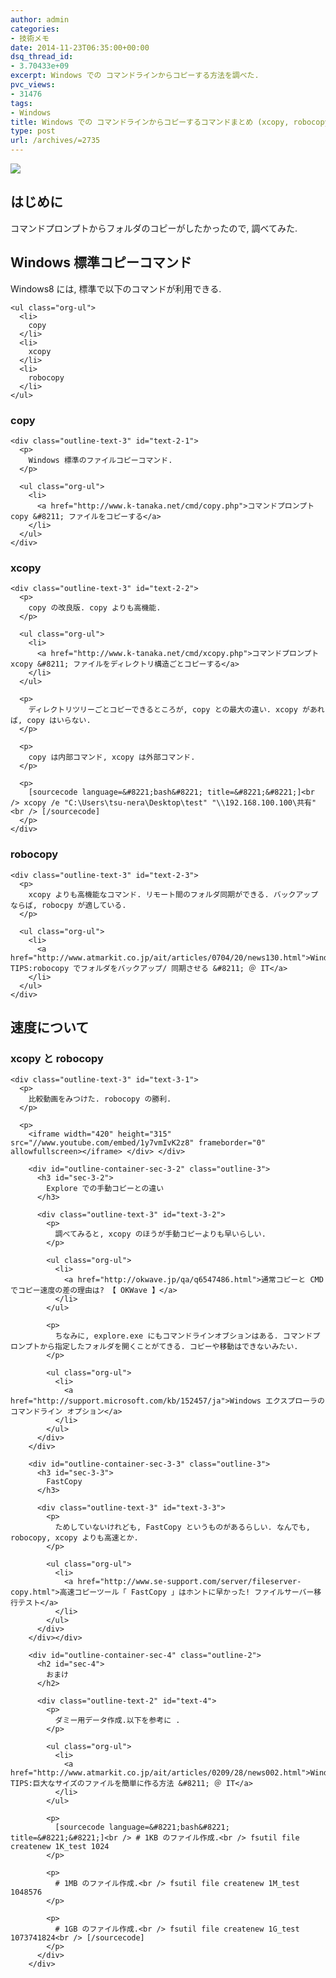 ```yaml
---
author: admin
categories:
- 技術メモ
date: 2014-11-23T06:35:00+00:00
dsq_thread_id:
- 3.70433e+09
excerpt: Windows での コマンドラインからコピーする方法を調べた.
pvc_views:
- 31476
tags:
- Windows
title: Windows での コマンドラインからコピーするコマンドまとめ (xcopy, robocopy, copy)
type: post
url: /archives/=2735
---
```


![][1]

<div id="outline-container-sec-1" class="outline-2">
  <h2 id="sec-1">
    はじめに
  </h2>
  
  <div class="outline-text-2" id="text-1">
    <p>
      コマンドプロンプトからフォルダのコピーがしたかったので, 調べてみた.
    </p>
  </div>
</div>

<div id="outline-container-sec-2" class="outline-2">
  <h2 id="sec-2">
    Windows 標準コピーコマンド
  </h2>
  
  <div class="outline-text-2" id="text-2">
    <p>
      Windows8 には, 標準で以下のコマンドが利用できる.
    </p>
    
    <ul class="org-ul">
      <li>
        copy
      </li>
      <li>
        xcopy
      </li>
      <li>
        robocopy
      </li>
    </ul>
  </div>
  
  <div id="outline-container-sec-2-1" class="outline-3">
    <h3 id="sec-2-1">
      copy
    </h3>
    
    <div class="outline-text-3" id="text-2-1">
      <p>
        Windows 標準のファイルコピーコマンド.
      </p>
      
      <ul class="org-ul">
        <li>
          <a href="http://www.k-tanaka.net/cmd/copy.php">コマンドプロンプト copy &#8211; ファイルをコピーする</a>
        </li>
      </ul>
    </div>
  </div>
  
  <div id="outline-container-sec-2-2" class="outline-3">
    <h3 id="sec-2-2">
      xcopy
    </h3>
    
    <div class="outline-text-3" id="text-2-2">
      <p>
        copy の改良版. copy よりも高機能.
      </p>
      
      <ul class="org-ul">
        <li>
          <a href="http://www.k-tanaka.net/cmd/xcopy.php">コマンドプロンプト xcopy &#8211; ファイルをディレクトリ構造ごとコピーする</a>
        </li>
      </ul>
      
      <p>
        ディレクトリツリーごとコピーできるところが, copy との最大の違い. xcopy があれば, copy はいらない.
      </p>
      
      <p>
        copy は内部コマンド, xcopy は外部コマンド.
      </p>
      
      <p>
        [sourcecode language=&#8221;bash&#8221; title=&#8221;&#8221;]<br /> xcopy /e "C:\Users\tsu-nera\Desktop\test" "\\192.168.100.100\共有"<br /> [/sourcecode]
      </p>
    </div>
  </div>
  
  <div id="outline-container-sec-2-3" class="outline-3">
    <h3 id="sec-2-3">
      robocopy
    </h3>
    
    <div class="outline-text-3" id="text-2-3">
      <p>
        xcopy よりも高機能なコマンド. リモート間のフォルダ同期ができる. バックアップならば, robocpy が適している.
      </p>
      
      <ul class="org-ul">
        <li>
          <a href="http://www.atmarkit.co.jp/ait/articles/0704/20/news130.html">Windows TIPS:robocopy でフォルダをバックアップ/ 同期させる &#8211; ＠ IT</a>
        </li>
      </ul>
    </div>
  </div>
</div>

<div id="outline-container-sec-3" class="outline-2">
  <h2 id="sec-3">
    速度について
  </h2>
  
  <div class="outline-text-2" id="text-3">
  </div>
  
  <div id="outline-container-sec-3-1" class="outline-3">
    <h3 id="sec-3-1">
      xcopy と robocopy
    </h3>
    
    <div class="outline-text-3" id="text-3-1">
      <p>
        比較動画をみつけた. robocopy の勝利.
      </p>
      
      <p>
        <iframe width="420" height="315" src="//www.youtube.com/embed/1y7vmIvK2z8" frameborder="0" allowfullscreen></iframe> </div> </div> 
        
        <div id="outline-container-sec-3-2" class="outline-3">
          <h3 id="sec-3-2">
            Explore での手動コピーとの違い
          </h3>
          
          <div class="outline-text-3" id="text-3-2">
            <p>
              調べてみると, xcopy のほうが手動コピーよりも早いらしい.
            </p>
            
            <ul class="org-ul">
              <li>
                <a href="http://okwave.jp/qa/q6547486.html">通常コピーと CMD でコピー速度の差の理由は? 【 OKWave 】</a>
              </li>
            </ul>
            
            <p>
              ちなみに, explore.exe にもコマンドラインオブションはある. コマンドプロンプトから指定したフォルダを開くことがてきる. コピーや移動はできないみたい.
            </p>
            
            <ul class="org-ul">
              <li>
                <a href="http://support.microsoft.com/kb/152457/ja">Windows エクスプローラのコマンドライン オプション</a>
              </li>
            </ul>
          </div>
        </div>
        
        <div id="outline-container-sec-3-3" class="outline-3">
          <h3 id="sec-3-3">
            FastCopy
          </h3>
          
          <div class="outline-text-3" id="text-3-3">
            <p>
              ためしていないけれども, FastCopy というものがあるらしい. なんでも, robocopy, xcopy よりも高速とか.
            </p>
            
            <ul class="org-ul">
              <li>
                <a href="http://www.se-support.com/server/fileserver-copy.html">高速コピーツール「 FastCopy 」はホントに早かった! ファイルサーバー移行テスト</a>
              </li>
            </ul>
          </div>
        </div></div> 
        
        <div id="outline-container-sec-4" class="outline-2">
          <h2 id="sec-4">
            おまけ
          </h2>
          
          <div class="outline-text-2" id="text-4">
            <p>
              ダミー用データ作成.以下を参考に .
            </p>
            
            <ul class="org-ul">
              <li>
                <a href="http://www.atmarkit.co.jp/ait/articles/0209/28/news002.html">Windows TIPS:巨大なサイズのファイルを簡単に作る方法 &#8211; ＠ IT</a>
              </li>
            </ul>
            
            <p>
              [sourcecode language=&#8221;bash&#8221; title=&#8221;&#8221;]<br /> # 1KB のファイル作成.<br /> fsutil file createnew 1K_test 1024
            </p>
            
            <p>
              # 1MB のファイル作成.<br /> fsutil file createnew 1M_test 1048576
            </p>
            
            <p>
              # 1GB のファイル作成.<br /> fsutil file createnew 1G_test 1073741824<br /> [/sourcecode]
            </p>
          </div>
        </div>

 [1]: https://futurismo.biz/wp-content/uploads/Windows_7_Vertical_Logo_Web.jpg